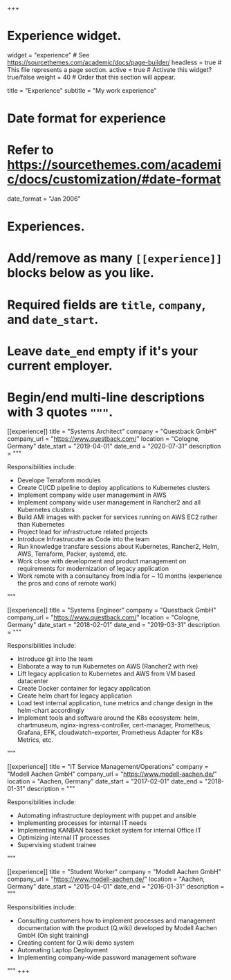 +++
# Experience widget.
widget = "experience"  # See https://sourcethemes.com/academic/docs/page-builder/
headless = true  # This file represents a page section.
active = true  # Activate this widget? true/false
weight = 40  # Order that this section will appear.

title = "Experience"
subtitle = "My work experience"

# Date format for experience
#   Refer to https://sourcethemes.com/academic/docs/customization/#date-format
date_format = "Jan 2006"

# Experiences.
#   Add/remove as many `[[experience]]` blocks below as you like.
#   Required fields are `title`, `company`, and `date_start`.
#   Leave `date_end` empty if it's your current employer.
#   Begin/end multi-line descriptions with 3 quotes `"""`.

[[experience]]
  title = "Systems Architect"
  company = "Questback GmbH"
  company_url = "https://www.questback.com/"
  location = "Cologne, Germany"
  date_start = "2019-04-01"
  date_end = "2020-07-31"
  description = """
  
  Responsibilities include:
  
  * Develope Terraform modules
  * Create CI/CD pipeline to deploy applications to Kubernetes clusters
  * Implement company wide user management in AWS
  * Implement company wide user management in Rancher2 and all Kubernetes clusters
  * Build AMI images with packer for services running on AWS EC2 rather than Kubernetes
  * Project lead for infrastructure related projects
  * Introduce Infrastrucutre as Code into the team
  * Run knowledge transfare sessions about Kubernetes, Rancher2, Helm, AWS, Terraform, Packer, systemd, etc.
  * Work close with development and product management on requirements for modernization of legacy application
  * Work remote with a consultancy from India for ~ 10 months (experience the pros and cons of remote work)

  """

[[experience]]
  title = "Systems Engineer"
  company = "Questback GmbH"
  company_url = "https://www.questback.com/"
  location = "Cologne, Germany"
  date_start = "2018-02-01"
  date_end = "2019-03-31"
  description = """

  Responsibilities include:

  * Introduce git into the team
  * Elaborate a way to run Kubernetes on AWS (Rancher2 with rke)
  * Lift legacy application to Kubernetes and AWS from VM based datacenter
  * Create Docker container for legacy application
  * Create helm chart for legacy application
  * Load test internal application, tune metrics and change design in the helm-chart accordingly
  * Implement tools and software around the K8s ecosystem: helm, chartmuseum, nginx-ingress-controller, cert-manager, Prometheus, Grafana, EFK, cloudwatch-exporter, Prometheus Adapter for K8s Metrics, etc.

  """

[[experience]]
  title = "IT Service Management/Operations"
  company = "Modell Aachen GmbH"
  company_url = "https://www.modell-aachen.de/"
  location = "Aachen, Germany"
  date_start = "2017-02-01"
  date_end = "2018-01-31"
  description = """

  Responsibilities include:

  * Automating infrastructure deployment with puppet and ansible
  * Implementing processes for internal IT needs
  * Implementing KANBAN based ticket system for internal Office IT
  * Optimizing internal IT processes
  * Supervising student trainee

  """

[[experience]]
  title = "Student Worker"
  company = "Modell Aachen GmbH"
  company_url = "https://www.modell-aachen.de/"
  location = "Aachen, Germany"
  date_start = "2015-04-01"
  date_end = "2016-01-31"
  description = """

  Responsibilities include:

  * Consulting customers how to implement processes and management documentation with the product (Q.wiki) developed by Modell Aachen GmbH (On sight training)
  * Creating content for Q.wiki demo system
  * Automating Laptop Deployment
  * Implementing company-wide password management software

  """
+++
